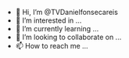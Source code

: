 - 👋 Hi, I’m @TVDanielfonsecareis
- 👀 I’m interested in ...
- 🌱 I’m currently learning ...
- 💞️ I’m looking to collaborate on ...
- 📫 How to reach me ...

<!---
TVDanielfonsecareis/TVDanielfonsecareis is a ✨ special ✨ repository because its `README.md` (this file) appears on your GitHub profile.
You can click the Preview link to take a look at your changes.
--->

